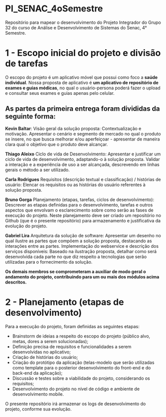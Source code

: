 # PI_SENAC_4oSemestre
Repositório para mapear o desenvolvimento do Projeto Integrador do Grupo 32 do curso de Análise e Desenvolvimento de Sistemas do Senac, 4° Semestre.

# 1 - Escopo inicial do projeto e divisão de tarefas
O escopo do projeto é um aplicativo móvel que possui como foco a **saúde individual**. Nossa proposta de aplicativo é **um aplicativo de repositório de exames e guias médicas**, no qual o usuário-persona poderá fazer o upload e consultar seus exames e guias apenas pelo celular.

## As partes da primeira entrega foram divididas da seguinte forma:

**Kevin Baltar**:
Visão geral da solução proposta: Contextualização e motivação. Apresentar o cenário e segmento de mercado no qual o produto se insere, no que busca melhorar e/ou aperfeiçoar - apresentar de maneira clara qual o objetivo que o produto deve alcançar.

**Thiago Aleixo**
Ciclo de vida de Desenvolvimento: Apresentar e justificar um ciclo de vida de desenvolvimento, adaptando-o à solução proposta. Validar a interação e a experiência de uso a ser alcançada, descrevendo em linhas gerais o método a ser utilizado.

**Carla Rodrigues**
Requisitos (descrição textual e classificação) / histórias de usuário: Elencar os requisitos ou as histórias do usuário referentes à solução proposta.

**Bruno Gorga**
Planejamento (etapas, tarefas, ciclos de desenvolvimento): Descrever as etapas definidas para o desenvolvimento, tarefas e outros aspectos que envolvam o esclarecimento sobre como serão as fases de execução do projeto. Neste planejamento deve ser criado um repositório no Github (que é o presente repositório) para armazenamento e justificativa da evolução do projeto.

**Gabriel Lira**
Arquitetura da solução de software: Apresentar um desenho no qual ilustre as partes que compõem a solução proposta, destacando as interações entre as partes.
Implementação do webservice e descrição dos serviços disponíveis: Baseado na ilustração proposta, detalhar como será desenvolvida cada parte no que diz respeito a tecnologias que serão utilizadas para o fornecimento da solução.

**Os demais membros se comprometeram a auxiliar de modo geral o andamento do projeto, contribuindo para um ou mais dos módulos acima descritos.**

# 2 - Planejamento (etapas de desenvolvimento)
Para a execução do projeto, foram definidas as seguintes etapas:
  - Brainstorm de ideias a respeito do escopo do projeto (público alvo, metas, dores a serem solucionadas);
  - Definição precisa de requisitos e funcionalidades a serem desenvolvidas no aplicativo;
  - Criação de histórias do usuário;
  - Criação do protótipo da aplicação (telas-modelo que serão utilizadas como template para o posterior desenvolvimento do front-end e do back-end da aplicação);
  - Discussão e testes sobre a viabilidade do projeto, considerando os requisitos;
  - Desenvolvimento do projeto no nível de código e ambiente de desenvolvimento mobile.

O presente repositório irá armazenar os logs de desenvolvimento do projeto, conforme sua evolução.
